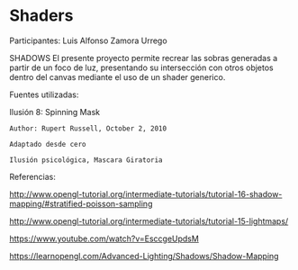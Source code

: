 # Shaders


Participantes:
Luis Alfonso Zamora Urrego


SHADOWS
El presente proyecto permite recrear las sobras generadas a partir de un foco de luz, presentando su intersección con otros objetos dentro del canvas mediante el uso de un shader generico.


Fuentes utilizadas:

Ilusión 8: Spinning Mask
    
    Author: Rupert Russell, October 2, 2010
    
    Adaptado desde cero 
    
    Ilusión psicológica, Mascara Giratoria
 
 
Referencias:

http://www.opengl-tutorial.org/intermediate-tutorials/tutorial-16-shadow-mapping/#stratified-poisson-sampling

http://www.opengl-tutorial.org/intermediate-tutorials/tutorial-15-lightmaps/

https://www.youtube.com/watch?v=EsccgeUpdsM

https://learnopengl.com/Advanced-Lighting/Shadows/Shadow-Mapping

